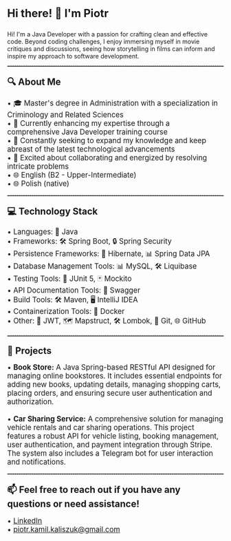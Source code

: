 <p align="left" style="font-size: 1.8em;"><strong>Hi there! 👋 I'm Piotr</strong></p>

<p align="left">Hi! I'm a Java Developer with a passion for crafting clean and effective code. Beyond coding challenges, I enjoy immersing myself in movie critiques and discussions, seeing how storytelling in films can inform and inspire my approach to software development.</p>

<hr style="border-top: 1px dashed #8c8b8b;">

<p align="left" style="font-size: 1.5em; margin-bottom: 0;"><strong>🔍 About Me</strong></p>

<p align="left" style="font-size: 1.2em;">
&bull; 🎓 Master's degree in Administration with a specialization in Criminology and Related Sciences<br>
&bull; 💼 Currently enhancing my expertise through a comprehensive Java Developer training course<br>
&bull; 🌱 Constantly seeking to expand my knowledge and keep abreast of the latest technological advancements<br>
&bull; 🤝 Excited about collaborating and energized by resolving intricate problems<br>
&bull; 🌐 English (B2 - Upper-Intermediate)<br>
&bull; 🌐 Polish (native)
</p>

<hr style="border-top: 1px dashed #8c8b8b;">

<p align="left" style="font-size: 1.5em; margin-bottom: 0;"><strong>💻 Technology Stack</strong></p>

<p align="left" style="font-size: 1.2em;">
&bull; Languages: 🚀 Java<br>
&bull; Frameworks: 🛠️ Spring Boot, 🔒 Spring Security<br>
&bull; Persistence Frameworks: 🔄 Hibernate, 📊 Spring Data JPA<br>
&bull; Database Management Tools: 📊 MySQL, 🛠️ Liquibase<br>
&bull; Testing Tools: 🧪 JUnit 5, 🃏 Mockito<br>
&bull; API Documentation Tools: 📘 Swagger<br>
&bull; Build Tools: 🛠️ Maven, 🖥️ IntelliJ IDEA<br>
&bull; Containerization Tools: 🐳 Docker<br>
&bull; Other: 🔐 JWT, 🗺️ Mapstruct, 🛠️ Lombok, 🐙 Git, 🌐 GitHub
</p>

<hr style="border-top: 1px dashed #8c8b8b;">

<p align="left" style="font-size: 1.5em; margin-bottom: 0;"><strong>🚀 Projects</strong></p>

<p align="left" style="font-size: 1.2em;">
&bull; <strong>Book Store:</strong> A Java Spring-based RESTful API designed for managing online bookstores. It includes essential endpoints for adding new books, updating details, managing shopping carts, placing orders, and ensuring secure user authentication and authorization.<br><br>
&bull; <strong>Car Sharing Service:</strong> A comprehensive solution for managing vehicle rentals and car sharing operations. This project features a robust API for vehicle listing, booking management, user authentication, and payment integration through Stripe. The system also includes a Telegram bot for user interaction and notifications.
</p>

<hr style="border-top: 1px dashed #8c8b8b;">

<p align="left" style="font-size: 1.5em; margin-bottom: 0;"><strong>📫 Feel free to reach out if you have any questions or need assistance!</strong></p>

<p align="left" style="font-size: 1.2em;">
&bull; <a href="https://www.linkedin.com/in/piotr-kaliszuk-63a9a3318/">LinkedIn</a><br>
&bull; <a href="mailto:piotr.kamil.kaliszuk@gmail.com">piotr.kamil.kaliszuk@gmail.com</a>
</p>
